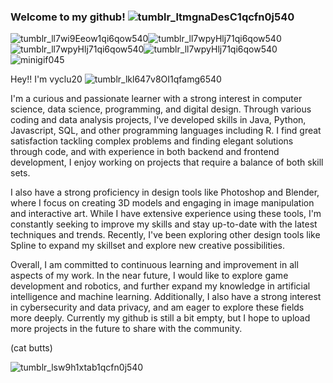 ### Welcome to my github! ![tumblr_ltmgnaDesC1qcfn0j540](https://user-images.githubusercontent.com/115472181/230768660-f60cbaf5-c34e-4608-a055-29ec9104a40d.gif)


![tumblr_ll7wi9Eeow1qi6qow540](https://user-images.githubusercontent.com/115472181/230773236-e28ae9a2-3952-4796-9da4-42a87a997a6a.gif)![tumblr_ll7wpyHlj71qi6qow540](https://user-images.githubusercontent.com/115472181/230773238-2b5b4fca-8d44-4f49-b11b-0835fa828084.gif)![tumblr_ll7wpyHlj71qi6qow540](https://user-images.githubusercontent.com/115472181/230773238-2b5b4fca-8d44-4f49-b11b-0835fa828084.gif)![tumblr_ll7wpyHlj71qi6qow540](https://user-images.githubusercontent.com/115472181/230773238-2b5b4fca-8d44-4f49-b11b-0835fa828084.gif)![minigif045](https://user-images.githubusercontent.com/115472181/230773453-9dd40310-a828-4552-9ffd-bfd827b092f0.gif)


Hey!! I'm vyclu20 ![tumblr_lkl647v8OI1qfamg6540](https://user-images.githubusercontent.com/115472181/230773877-33d97109-d7ac-40d2-9a3a-0624071ed0e2.gif)

I'm a curious and passionate learner with a strong interest in computer science, data science, programming, and digital design. Through various coding and data analysis projects, I've developed skills in Java, Python, Javascript, SQL, and other programming languages including R. I find great satisfaction tackling complex problems and finding elegant solutions through code, and with experience in both backend and frontend development, I enjoy working on projects that require a balance of both skill sets.

I also have a strong proficiency in design tools like Photoshop and Blender, where I focus on creating 3D models and engaging in image manipulation and interactive art. While I have extensive experience using these tools, I'm constantly seeking to improve my skills and stay up-to-date with the latest techniques and trends. Recently, I've been exploring other design tools like Spline to expand my skillset and explore new creative possibilities. 

Overall, I am committed to continuous learning and improvement in all aspects of my work. In the near future, I would like to explore game development and robotics, and further expand my knowledge in artificial intelligence and machine learning. Additionally, I also have a strong interest in cybersecurity and data privacy, and am eager to explore these fields more deeply. Currently my github is still a bit empty, but I hope to upload more projects in the future to share with the community.

(cat butts)

![tumblr_lsw9h1xtab1qcfn0j540](https://user-images.githubusercontent.com/115472181/230774346-700bfd73-b9f4-48af-82a0-8b4fea7e5216.gif)
